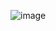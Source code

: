 ![image](https://user-images.githubusercontent.com/45596014/202064683-1ae1d88a-ea98-4d46-b028-51335361191f.png)
